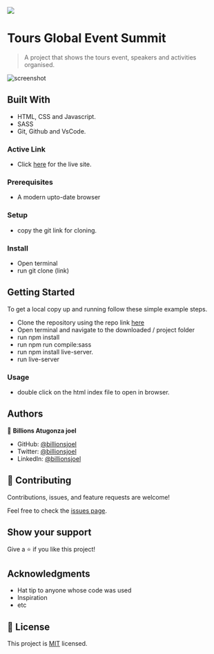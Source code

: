 ![](https://img.shields.io/badge/Microverse-blueviolet)

# Tours Global Event Summit

> A project that shows the tours event, speakers and activities organised.

![screenshot](./images/app-screenshot.png)

## Built With

- HTML, CSS and Javascript.
- SASS
- Git, Github and VsCode.

### Active Link
 - Click [here](https://billionsjoel.github.io/) for the live site.

### Prerequisites
- A modern upto-date browser

### Setup
 - copy the git link for cloning.

### Install
 - Open terminal
 - run git clone (link)

## Getting Started

To get a local copy up and running follow these simple example steps.
  - Clone the repository using the repo link [here](git+https://github.com/billionsjoel/tour-event-app.git)
  - Open terminal and navigate to the downloaded / project folder
  - run npm install
  - run npm run compile:sass
  - run npm install live-server.
  - run live-server

### Usage
- double click on the html index file to open in browser.

## Authors

👤 **Billions Atugonza joel**

- GitHub: [@billionsjoel](https://github.com/billionsjoel)
- Twitter: [@billionsjoel](https://twitter.com/BillionsJoel)
- LinkedIn: [@billionsjoel](https://www.linkedin.com/in/billionsjoel/)


## 🤝 Contributing

Contributions, issues, and feature requests are welcome!

Feel free to check the [issues page](https://github.com/billionsjoel/tour-event-app/issues).

## Show your support

Give a ⭐️ if you like this project!

## Acknowledgments

- Hat tip to anyone whose code was used
- Inspiration
- etc

## 📝 License

This project is [MIT](./MIT.md) licensed.

